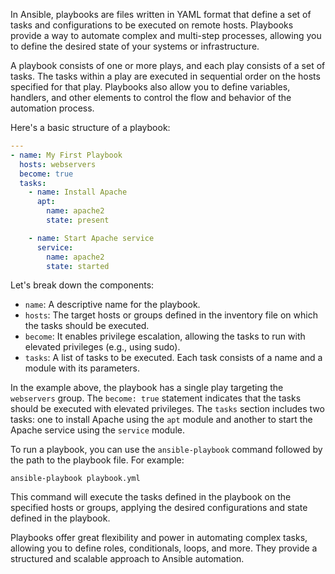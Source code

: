 In Ansible, playbooks are files written in YAML format that define a set of tasks and configurations to be executed on remote hosts. Playbooks provide a way to automate complex and multi-step processes, allowing you to define the desired state of your systems or infrastructure.

A playbook consists of one or more plays, and each play consists of a set of tasks. The tasks within a play are executed in sequential order on the hosts specified for that play. Playbooks also allow you to define variables, handlers, and other elements to control the flow and behavior of the automation process.

Here's a basic structure of a playbook:

```yaml
---
- name: My First Playbook
  hosts: webservers
  become: true
  tasks:
    - name: Install Apache
      apt:
        name: apache2
        state: present

    - name: Start Apache service
      service:
        name: apache2
        state: started
```

Let's break down the components:

- `name`: A descriptive name for the playbook.
- `hosts`: The target hosts or groups defined in the inventory file on which the tasks should be executed.
- `become`: It enables privilege escalation, allowing the tasks to run with elevated privileges (e.g., using sudo).
- `tasks`: A list of tasks to be executed. Each task consists of a name and a module with its parameters.

In the example above, the playbook has a single play targeting the `webservers` group. The `become: true` statement indicates that the tasks should be executed with elevated privileges. The `tasks` section includes two tasks: one to install Apache using the `apt` module and another to start the Apache service using the `service` module.

To run a playbook, you can use the `ansible-playbook` command followed by the path to the playbook file. For example:

```plaintext
ansible-playbook playbook.yml
```

This command will execute the tasks defined in the playbook on the specified hosts or groups, applying the desired configurations and state defined in the playbook.

Playbooks offer great flexibility and power in automating complex tasks, allowing you to define roles, conditionals, loops, and more. They provide a structured and scalable approach to Ansible automation.